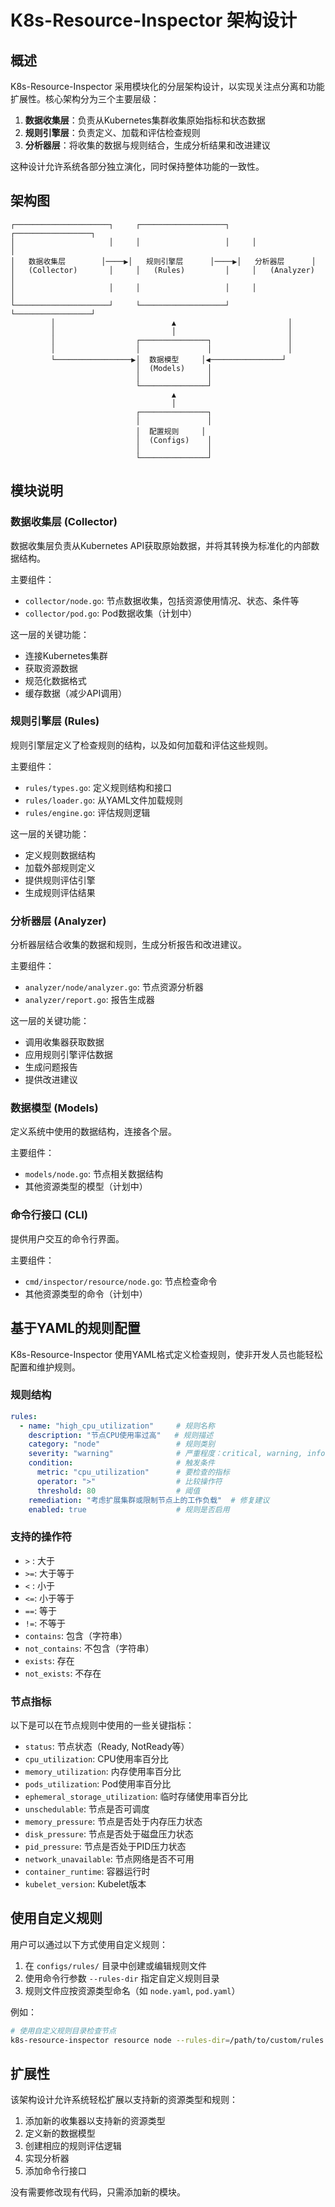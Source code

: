# K8s-Resource-Inspector 架构设计

## 概述

K8s-Resource-Inspector 采用模块化的分层架构设计，以实现关注点分离和功能扩展性。核心架构分为三个主要层级：

1. **数据收集层**：负责从Kubernetes集群收集原始指标和状态数据
2. **规则引擎层**：负责定义、加载和评估检查规则
3. **分析器层**：将收集的数据与规则结合，生成分析结果和改进建议

这种设计允许系统各部分独立演化，同时保持整体功能的一致性。

## 架构图

```
┌─────────────────────┐     ┌───────────────────┐     ┌─────────────────┐
│                     │     │                   │     │                 │
│   数据收集层        │────▶│   规则引擎层      │────▶│   分析器层      │
│   (Collector)       │     │   (Rules)         │     │   (Analyzer)    │
│                     │     │                   │     │                 │
└─────────────────────┘     └───────────────────┘     └─────────────────┘
         │                          ▲                         │
         │                          │                         │
         │                  ┌───────────────┐                 │
         │                  │               │                 │
         └─────────────────▶│  数据模型     │◀────────────────┘
                            │  (Models)     │
                            │               │
                            └───────────────┘
                                    ▲
                                    │
                            ┌───────────────┐
                            │               │
                            │  配置规则     │
                            │  (Configs)    │
                            │               │
                            └───────────────┘
```

## 模块说明

### 数据收集层 (Collector)

数据收集层负责从Kubernetes API获取原始数据，并将其转换为标准化的内部数据结构。

主要组件：
- `collector/node.go`: 节点数据收集，包括资源使用情况、状态、条件等
- `collector/pod.go`: Pod数据收集（计划中）

这一层的关键功能：
- 连接Kubernetes集群
- 获取资源数据
- 规范化数据格式
- 缓存数据（减少API调用）

### 规则引擎层 (Rules)

规则引擎层定义了检查规则的结构，以及如何加载和评估这些规则。

主要组件：
- `rules/types.go`: 定义规则结构和接口
- `rules/loader.go`: 从YAML文件加载规则
- `rules/engine.go`: 评估规则逻辑

这一层的关键功能：
- 定义规则数据结构
- 加载外部规则定义
- 提供规则评估引擎
- 生成规则评估结果

### 分析器层 (Analyzer)

分析器层结合收集的数据和规则，生成分析报告和改进建议。

主要组件：
- `analyzer/node/analyzer.go`: 节点资源分析器
- `analyzer/report.go`: 报告生成器

这一层的关键功能：
- 调用收集器获取数据
- 应用规则引擎评估数据
- 生成问题报告
- 提供改进建议

### 数据模型 (Models)

定义系统中使用的数据结构，连接各个层。

主要组件：
- `models/node.go`: 节点相关数据结构
- 其他资源类型的模型（计划中）

### 命令行接口 (CLI)

提供用户交互的命令行界面。

主要组件：
- `cmd/inspector/resource/node.go`: 节点检查命令
- 其他资源类型的命令（计划中）

## 基于YAML的规则配置

K8s-Resource-Inspector 使用YAML格式定义检查规则，使非开发人员也能轻松配置和维护规则。

### 规则结构

```yaml
rules:
  - name: "high_cpu_utilization"     # 规则名称
    description: "节点CPU使用率过高"   # 规则描述
    category: "node"                 # 规则类别
    severity: "warning"              # 严重程度：critical, warning, info
    condition:                       # 触发条件
      metric: "cpu_utilization"      # 要检查的指标
      operator: ">"                  # 比较操作符
      threshold: 80                  # 阈值
    remediation: "考虑扩展集群或限制节点上的工作负载"  # 修复建议
    enabled: true                    # 规则是否启用
```

### 支持的操作符

- `>` : 大于
- `>=`: 大于等于
- `<` : 小于
- `<=`: 小于等于
- `==`: 等于
- `!=`: 不等于
- `contains`: 包含（字符串）
- `not_contains`: 不包含（字符串）
- `exists`: 存在
- `not_exists`: 不存在

### 节点指标

以下是可以在节点规则中使用的一些关键指标：

- `status`: 节点状态（Ready, NotReady等）
- `cpu_utilization`: CPU使用率百分比
- `memory_utilization`: 内存使用率百分比
- `pods_utilization`: Pod使用率百分比
- `ephemeral_storage_utilization`: 临时存储使用率百分比
- `unschedulable`: 节点是否可调度
- `memory_pressure`: 节点是否处于内存压力状态
- `disk_pressure`: 节点是否处于磁盘压力状态
- `pid_pressure`: 节点是否处于PID压力状态
- `network_unavailable`: 节点网络是否不可用
- `container_runtime`: 容器运行时
- `kubelet_version`: Kubelet版本

## 使用自定义规则

用户可以通过以下方式使用自定义规则：

1. 在 `configs/rules/` 目录中创建或编辑规则文件
2. 使用命令行参数 `--rules-dir` 指定自定义规则目录
3. 规则文件应按资源类型命名（如 `node.yaml`, `pod.yaml`）

例如：

```bash
# 使用自定义规则目录检查节点
k8s-resource-inspector resource node --rules-dir=/path/to/custom/rules
```

## 扩展性

该架构设计允许系统轻松扩展以支持新的资源类型和规则：

1. 添加新的收集器以支持新的资源类型
2. 定义新的数据模型
3. 创建相应的规则评估逻辑
4. 实现分析器
5. 添加命令行接口

没有需要修改现有代码，只需添加新的模块。 